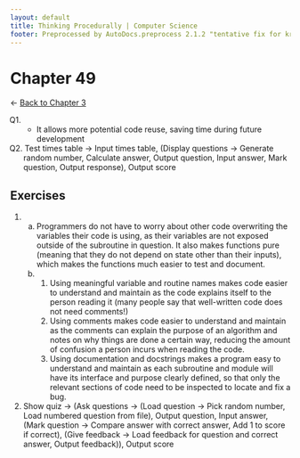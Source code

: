 ```yaml
---
layout: default
title: Thinking Procedurally | Computer Science
footer: Preprocessed by AutoDocs.preprocess 2.1.2 "tentative fix for kramdown weirdness" ⓒ Starwort, 2020
---
```


<style>
    :not(ul) + ol {
        counter-reset: list-ctr;
        list-style-type: none;
        list-style-position: outside;
    }
    :not(ul) + ol > li {
        counter-increment: list-ctr;
    }
    :not(ul) + ol > li::before {
        content:"Q" counter(list-ctr) ". ";
        margin-left: -25px;
    }
    ol ul {
        list-style-type: lower-alpha;
    }
    ol ul ul {
        list-style-type: lower-roman;
    }
    /* ul ol {
        list-style-type: circle;
    } */
    ol ol {
        list-style-type: circle;
    }
    ul {
        list-style-type: decimal;
    }
    ul ul {
        list-style-type: lower-alpha;
    }
    ul ul ul {
        list-style-type: lower-roman;
    }
</style>
# Chapter 49

← [Back to Chapter 3](./index.html)

1. &#x200b;
    1. It allows more potential code reuse, saving time during future development
2. Test times table → Input times table, (Display questions → Generate random number, Calculate answer, Output question, Input answer, Mark question, Output response), Output score

## Exercises

- &#x200b;
    - Programmers do not have to worry about other code overwriting the variables their code is using, as their variables are not exposed outside of the subroutine in question. It also makes functions pure (meaning that they do not depend on state other than their inputs), which makes the functions much easier to test and document.
    - &#x200b;
        1. Using meaningful variable and routine names makes code easier to understand and maintain as the code explains itself to the person reading it (many people say that well-written code does not need comments!)
        2. Using comments makes code easier to understand and maintain as the comments can explain the purpose of an algorithm and notes on why things are done a certain way, reducing the amount of confusion a person incurs when reading the code.
        3. Using documentation and docstrings makes a program easy to understand and maintain as each subroutine and module will have its interface and purpose clearly defined, so that only the relevant sections of code need to be inspected to locate and fix a bug.
- Show quiz → (Ask questions → (Load question → Pick random number, Load numbered question from file), Output question, Input answer, (Mark question → Compare answer with correct answer, Add 1 to score if correct), (Give feedback → Load feedback for question and correct answer, Output feedback)), Output score